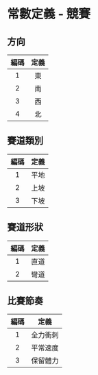 # 常數定義 - 競賽

## <span id="direction">方向</span>

| 編碼 | 定義 |
|:-:|:-:|
| 1 | 東 |
| 2 | 南 |
| 3 | 西 |
| 4 | 北 |

## <span id="trackType">賽道類別</span>

| 編碼 | 定義 |
|:-:|:-:|
| 1 | 平地 |
| 2 | 上坡 |
| 3 | 下坡 |

## <span id="trackShape">賽道形狀</span>

| 編碼 | 定義 |
|:-:|:-:|
| 1 | 直道 |
| 2 | 彎道 |

## <span id="rhythm">比賽節奏</span>

| 編碼 | 定義 |
|:-:|:-:|
| 1 | 全力衝刺 |
| 2 | 平常速度 |
| 3 | 保留體力 |
